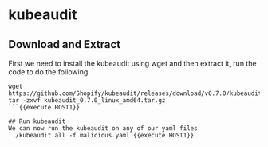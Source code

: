 # kubeaudit

## Download and Extract
First we need to install the kubeaudit using wget and then extract it, run the code to do the following
```
wget https://github.com/Shopify/kubeaudit/releases/download/v0.7.0/kubeaudit_0.7.0_linux_amd64.tar.gz
tar -zxvf kubeaudit_0.7.0_linux_amd64.tar.gz
```{{execute HOST1}}

## Run kubeaudit
We can now run the kubeaudit on any of our yaml files
`./kubeaudit all -f malicious.yaml`{{execute HOST1}}